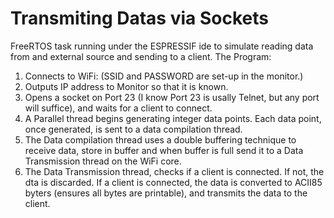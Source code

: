 # Transmiting Datas via Sockets

 FreeRTOS task running under the ESPRESSIF ide to simulate reading data from and external source and sending to a client.
 The Program:
 1. Connects to WiFi: (SSID and PASSWORD are set-up in the monitor.)
 2. Outputs IP address to Monitor so that it is known.
 3. Opens a socket on Port 23 (I know Port 23 is usally Telnet, but any port will suffice), and waits for a client to connect.
  4. A Parallel thread begins generating integer data points. Each data point, once generated, is sent to a data compilation thread.
  5. The Data compilation thread uses a double buffering technique to receive data, store in buffer and when buffer is full send it to a Data Transmission thread on the WiFi core.
  6. The Data Transmission thread, checks if a client is connected. If not, the dta is discarded. If a client is connected, the data is converted to ACII85 byters (ensures all bytes are printable), and transmits the data to the client.


